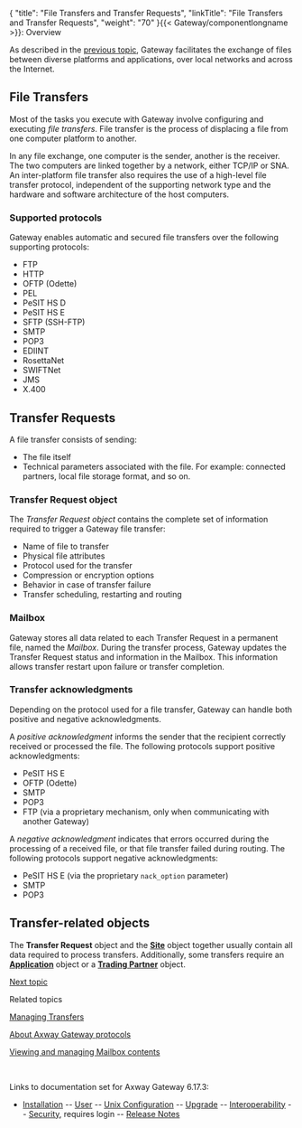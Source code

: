 {
    "title": "File Transfers and Transfer Requests",
    "linkTitle": "File Transfers and Transfer Requests",
    "weight": "70"
}{{< Gateway/componentlongname  >}}: Overview

As described in the [previous topic](../ov_network_archi), Gateway facilitates the exchange of files between diverse platforms and applications, over local networks and across the Internet.

## File Transfers

Most of the tasks you execute with Gateway involve configuring and executing *file transfers*. File transfer is the process of displacing a file from one computer platform to another.

In any file exchange, one computer is the sender, another is the receiver. The two computers are linked together by a network, either TCP/IP or SNA. An inter-platform file transfer also requires the use of a high-level file transfer protocol, independent of the supporting network type and the hardware and software architecture of the host computers.

### Supported protocols

Gateway enables automatic and secured file transfers over the following supporting protocols:

-   FTP
-   HTTP
-   OFTP (Odette)
-   PEL
-   PeSIT HS D
-   PeSIT HS E
-   SFTP (SSH-FTP)
-   SMTP
-   POP3
-   EDIINT
-   RosettaNet
-   SWIFTNet
-   JMS
-   X.400

## Transfer Requests

A file transfer consists of sending:

-   The file itself
-   Technical parameters associated with the file. For example: connected partners, local file storage format, and so on.

### Transfer Request object

The *Transfer Request object* contains the complete set of information required to trigger a Gateway file transfer:

-   Name of file to transfer
-   Physical file attributes
-   Protocol used for the transfer
-   Compression or encryption options
-   Behavior in case of transfer failure
-   Transfer scheduling, restarting and routing

### Mailbox

Gateway stores all data related to each Transfer Request in a permanent file, named the *Mailbox*. During the transfer process, Gateway updates the Transfer Request status and information in the Mailbox. This information allows transfer restart upon failure or transfer completion.

### Transfer acknowledgments

Depending on the protocol used for a file transfer, Gateway can handle both positive and negative acknowledgments.

A *positive acknowledgment* informs the sender that the recipient correctly received or processed the file. The following protocols support positive acknowledgments:

-   PeSIT HS E
-   OFTP (Odette)
-   SMTP
-   POP3
-   FTP (via a proprietary mechanism, only when communicating with another Gateway)

A *negative acknowledgment* indicates that errors occurred during the processing of a received file, or that file transfer failed during routing. The following protocols support negative acknowledgments:

-   PeSIT HS E (via the proprietary `nack_option` parameter)
-   SMTP
-   POP3

## Transfer-related objects

The **Transfer Request** object and the <span style="font-weight: bold;">[Site](../ov_transfer_sites)</span> object together usually contain all data required to process transfers. Additionally, some transfers require an <span style="font-weight: bold;">[Application](../ov_applications#application_object)</span> object or a <span style="font-weight: bold;">[Trading Partner](../ov_trading_partners)</span> object.

[Next topic](../ov_transfer_sites)

Related topics

[Managing Transfers](../../transfers_start_here)

[About <span class="mc-variable axway_variables.Component_Long_Name variable">Axway Gateway</span> protocols](../../protocols_about)

[Viewing and managing Mailbox contents](../../transfers_start_here/monitoring_transfers_start_here/viewing_and_managing_mailbox_contents_(gui))

 

Links to documentation set for Axway Gateway <span class="mc-variable axway_variables.Release_Number variable">6.17.3</span>:

-   [Installation](/bundle/Gateway_6173_InstallationGuide_allOS_en_HTML5/page/Content/start_page.htm) -- [User](/bundle/Gateway_6173_UsersGuide_allOS_en_HTML5/page/Content/start_page.htm) -- [Unix Configuration](/bundle/Gateway_6173_ConfigurationGuide_UNIX_en_HTML5/page/Content/start_page.htm) -- [Upgrade](/bundle/Gateway_6173_UpgradeGuide_allOS_en_HTML5/page/Content/start_page.htm) -- [Interoperability](/bundle/Gateway_6173_InteroperabilityGuide_allOS_en_HTML5/page/Content/start_page.htm) -- [Security](/bundle/Gateway_6173_SecurityGuide_allOS_en_HTML5/page/Content/start_page.htm), requires login -- [Release Notes](/bundle/Gateway_6173_ReleaseNotes_allOS_en_HTML5/page/Content/Gateway_ReleaseNotes_allOS_en.htm)
